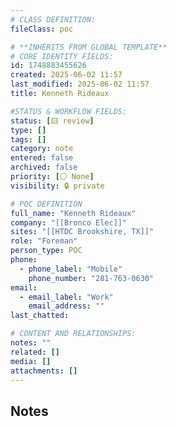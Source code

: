 ```yaml
---
# CLASS DEFINITION:
fileClass: poc

# **INHERITS FROM GLOBAL TEMPLATE**
# CORE IDENTITY FIELDS:
id: 1748883455626
created: 2025-06-02 11:57
last_modified: 2025-06-02 11:57
title: Kenneth Rideaux

#STATUS & WORKFLOW FIELDS:
status: [🟨 review]
type: []
tags: []
category: note
entered: false
archived: false
priority: [⚪ None]
visibility: 🔒 private

# POC DEFINITION
full_name: "Kenneth Rideaux"
company: "[[Bronco Elec]]"
sites: "[[HTDC Brookshire, TX]]"
role: "Foreman"
person_type: POC
phone:
  - phone_label: "Mobile"
    phone_number: "281-763-0630"
email:
  - email_label: "Work"
    email_address: ""
last_chatted: 

# CONTENT AND RELATIONSHIPS:
notes: ""
related: []
media: []
attachments: []
---
```


## Notes